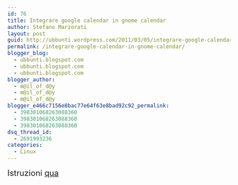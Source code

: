 ```yaml
---
id: 76
title: Integrare google calendar in gnome calendar
author: Stefano Marzorati
layout: post
guid: http://ubbunti.wordpress.com/2011/03/05/integrare-google-calendar-in-gnome-calendar
permalink: /integrare-google-calendar-in-gnome-calendar/
blogger_blog:
  - ubbunti.blogspot.com
  - ubbunti.blogspot.com
  - ubbunti.blogspot.com
blogger_author:
  - m@il_of_d@y
  - m@il_of_d@y
  - m@il_of_d@y
blogger_e466c7156e8bac77e64f63e8bad92c92_permalink:
  - 398301068263088360
  - 398301068263088360
  - 398301068263088360
dsq_thread_id:
  - 2691993236
categories:
  - Linux
---
```

<span style="font-size:130%;">Istruzioni <a href="http://www.webupd8.org/2009/07/integrate-google-calendar-into-your.html">qua</a>    </span>